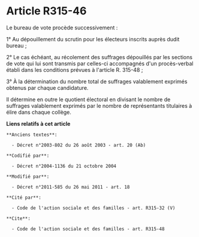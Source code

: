 # Article R315-46

Le bureau de vote procède successivement : 

1° Au dépouillement du scrutin pour les électeurs inscrits auprès dudit bureau ; 

2° Le cas échéant, au récolement des suffrages dépouillés par les sections de vote qui lui sont transmis par celles-ci
accompagnés d'un procès-verbal établi dans les conditions prévues à l'article R. 315-48 ; 

3° À la détermination du nombre total de suffrages valablement exprimés obtenus par chaque candidature. 

Il détermine en outre le quotient électoral en divisant le nombre de suffrages valablement exprimés par le nombre de
représentants titulaires à élire dans chaque collège.

**Liens relatifs à cet article**

	**Anciens textes**:

	  - Décret n°2003-802 du 26 août 2003 - art. 20 (Ab)

	**Codifié par**:

	  - Décret n°2004-1136 du 21 octobre 2004

	**Modifié par**:

	  - Décret n°2011-585 du 26 mai 2011 - art. 18

	**Cité par**:

	  - Code de l'action sociale et des familles - art. R315-32 (V)

	**Cite**:

	  - Code de l'action sociale et des familles - art. R315-48
